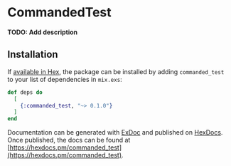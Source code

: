# CommandedTest

**TODO: Add description**

## Installation

If [available in Hex](https://hex.pm/docs/publish), the package can be installed
by adding `commanded_test` to your list of dependencies in `mix.exs`:

```elixir
def deps do
  [
    {:commanded_test, "~> 0.1.0"}
  ]
end
```

Documentation can be generated with [ExDoc](https://github.com/elixir-lang/ex_doc)
and published on [HexDocs](https://hexdocs.pm). Once published, the docs can
be found at [https://hexdocs.pm/commanded_test](https://hexdocs.pm/commanded_test).

